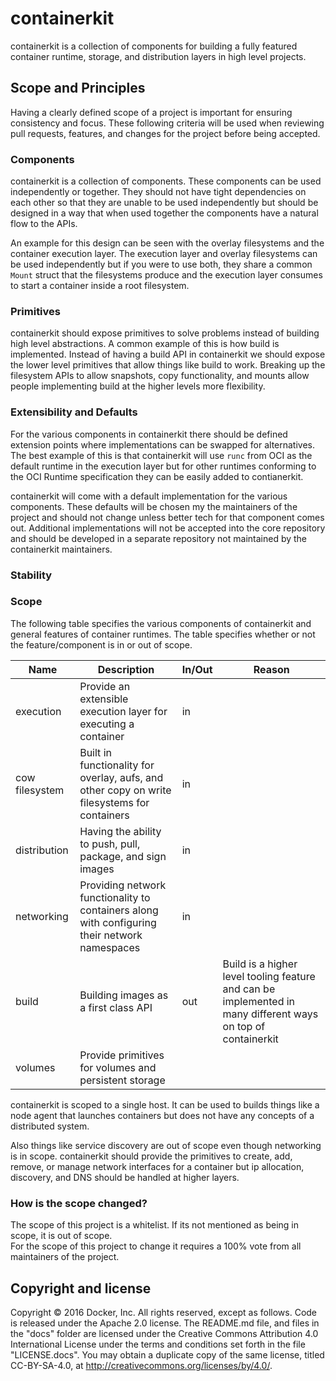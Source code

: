 # containerkit

containerkit is a collection of components for building a fully featured container runtime, storage, and distribution layers in high level projects. 

## Scope and Principles

Having a clearly defined scope of a project is important for ensuring consistency and focus.
These following criteria will be used when reviewing pull requests, features, and changes for the project before being accepted.

### Components 

containerkit is a collection of components.
These components can be used independently or together.
They should not have tight dependencies on each other so that they are unable to be used independently but should be designed in a way that when used together the components have a natural flow to the APIs.

An example for this design can be seen with the overlay filesystems and the container execution layer.
The execution layer and overlay filesystems can be used independently but if you were to use both, they share a common `Mount` struct that the filesystems produce and the execution layer consumes to start a container inside a root filesystem.


### Primitives

containerkit should expose primitives to solve problems instead of building high level abstractions.
A common example of this is how build is implemented.
Instead of having a build API in containerkit we should expose the lower level primitives that allow things like build to work.
Breaking up the filesystem APIs to allow snapshots, copy functionality, and mounts allow people implementing build at the higher levels more flexibility.


### Extensibility and Defaults

For the various components in containerkit there should be defined extension points where implementations can be swapped for alternatives.
The best example of this is that containerkit will use `runc` from OCI as the default runtime in the execution layer but for other runtimes conforming to the OCI Runtime specification they can be easily added to contianerkit.

containerkit will come with a default implementation for the various components.
These defaults will be chosen my the maintainers of the project and should not change unless better tech for that component comes out.
Additional implementations will not be accepted into the core repository and should be developed in a separate repository not maintained by the containerkit maintainers.

### Stability 



### Scope

The following table specifies the various components of containerkit and general features of container runtimes.
The table specifies whether or not the feature/component is in or out of scope.

| Name           | Description                                                                                   | In/Out | Reason                                                                                                       |
|----------------|-----------------------------------------------------------------------------------------------|--------|--------------------------------------------------------------------------------------------------------------|
| execution      | Provide an extensible execution layer for executing a container                               | in     |                                                                                                              |
| cow filesystem | Built in functionality for overlay, aufs, and other copy on write filesystems for containers  | in     |                                                                                                              |
| distribution   | Having the ability to push, pull, package, and sign images                                    | in     |                                                                                                              |
| networking     | Providing network functionality to containers along with configuring their network namespaces | in     |                                                                                                              |
| build          | Building images as a first class API                                                          | out    | Build is a higher level tooling feature and can be implemented in many different ways on top of containerkit |
| volumes        | Provide primitives for volumes and persistent storage                                         |        |                                                                                                              |

containerkit is scoped to a single host.
It can be used to builds things like a node agent that launches containers but does not have any concepts of a distributed system.

Also things like service discovery are out of scope even though networking is in scope.
containerkit should provide the primitives to create, add, remove, or manage network interfaces for a container but ip allocation, discovery, and DNS should be handled at higher layers.

### How is the scope changed?

The scope of this project is a whitelist.
If its not mentioned as being in scope, it is out of scope.  
For the scope of this project to change it requires a 100% vote from all maintainers of the project.

## Copyright and license

Copyright © 2016 Docker, Inc. All rights reserved, except as follows. Code
is released under the Apache 2.0 license. The README.md file, and files in the
"docs" folder are licensed under the Creative Commons Attribution 4.0
International License under the terms and conditions set forth in the file
"LICENSE.docs". You may obtain a duplicate copy of the same license, titled
CC-BY-SA-4.0, at http://creativecommons.org/licenses/by/4.0/.
